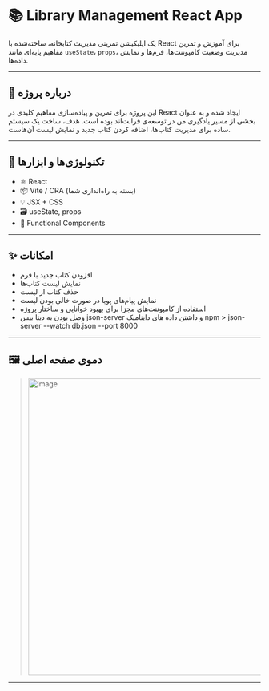 

# 📚 Library Management React App

یک اپلیکیشن تمرینی مدیریت کتابخانه، ساخته‌شده با React برای آموزش و تمرین مفاهیم پایه‌ای مانند `useState`، `props`، مدیریت وضعیت کامپوننت‌ها، فرم‌ها و نمایش داده‌ها.

---

## 🧠 درباره پروژه

این پروژه برای تمرین و پیاده‌سازی مفاهیم کلیدی در React ایجاد شده و به عنوان بخشی از مسیر یادگیری من در توسعه‌ی فرانت‌اند بوده است. هدف، ساخت یک سیستم ساده برای مدیریت کتاب‌ها، اضافه کردن کتاب جدید و نمایش لیست آن‌هاست.

---

## 🔧 تکنولوژی‌ها و ابزارها

- ⚛️ React
- 📦 Vite / CRA (بسته به راه‌اندازی شما)
- 💡 JSX + CSS
- 🗃️ useState, props
- 🎯 Functional Components

---

## ✨ امکانات

- افزودن کتاب جدید با فرم
- نمایش لیست کتاب‌ها
- حذف کتاب از لیست
- نمایش پیام‌های پویا در صورت خالی بودن لیست
- استفاده از کامپوننت‌های مجزا برای بهبود خوانایی و ساختار پروژه
- وصل بودن به دیتا بیس  json-server  و داشتن داده های داینامیک    npm > json-server --watch db.json --port 8000

---

## 🖼️ دموی صفحه اصلی

> <img width="963" height="592" alt="image" src="https://github.com/user-attachments/assets/da2642e6-9a4f-4816-8b7f-ee8e0afc1d93" />


---
